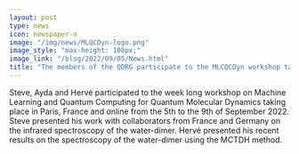 ```yaml
---
layout: post
type: news
icon: newspaper-o
image: "/img/news/MLQCDyn-logo.png" 
image_style: "max-height: 100px;"
image_link: "/blog/2022/09/05/News.html"
title: "The members of the QDRG participate to the MLCQCDyn workshop taking place in Paris, France."
---
```


Steve, Ayda and Hervé participated to the week long workshop on Machine Learning and Quantum Computing for Quantum Molecular Dynamics taking place in Paris, France and online from the 5th to the 9th of September 2022. Steve presented his work with collaborators from France and Germany on the infrared spectroscopy of the water-dimer. Hervé presented his recent results on the spectroscopy of the water-dimer using the MCTDH method.

